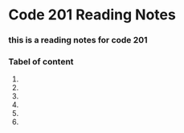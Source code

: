 # Code 201 Reading Notes
### this is a reading notes for code 201 
### Tabel of content
1. 
1. 
1.
1.
1.
1.
